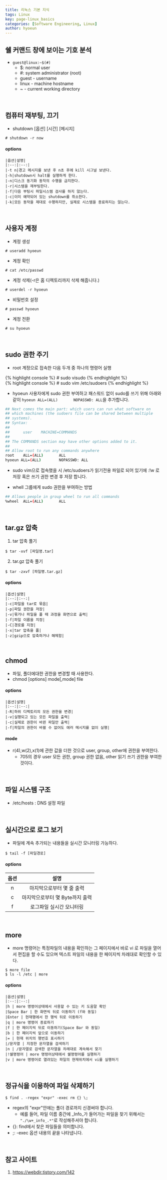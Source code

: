 ```yaml
---
title: 리눅스 기본 지식
tags: Linux
key: page-linux_basics
categories: [Software Engineering, Linux]
author: hyoeun
---
```

## 쉘 커맨드 창에 보이는 기호 분석
* ```guest@linux:~$(#)``` 
  * $: normal user
  * #: system administrator (root) 
  * guest - username
  * linux - machine hostname
  * ~ - current working directory
<br>

## 컴퓨터 재부팅, 끄기
* shutdown [옵션] [시간] [메시지]
```console
# shutdown -r now
```
#### options

    |옵션|설명|
    |:--:|:--:|
    |-t n|경고 메시지를 보낸 후 n초 후에 kill 시그널 보낸다.
    |-h|shutdown시 halt를 실행하게 한다.
    |-n|디스크 동기화 동작의 수행을 금지한다.
    |-r|시스템을 재부팅한다.
    |-f|다음 부팅시 파일시스템 검사를 하지 않는다.
    |-c|이미 예약되어 있는 shutdown를 취소한다.
    |-k|모든 동작을 제대로 수행하지만, 실제로 시스템을 종료하지는 않는다.

<br>

## 사용자 계정
* 계정 생성
```console
# useradd hyoeun
```
* 계정 확인
```console
# cat /etc/passwd
```
* 계정 삭제(-r은 홈 디렉토리까지 삭제 해줍니다.)
```console
# userdel -r hyoeun 
```
* 비밀번호 설정
```console
# passwd hyoeun
```
* 계정 전환
```console
# su hyoeun
```

<br>

## sudo 권한 주기
* root 계정으로 접속한 다음 두개 중 하나의 명령어 실행

<div class="grid">
  <div class="cell cell--1"></div>
  <div class="cell cell--4">
{% highlight console %}
# sudo visudo
{% endhighlight %}
  </div>
  <div class="cell cell--1"></div>
  <div class="cell cell--4">
{% highlight console %}
# sudo vim /etc/sudoers
{% endhighlight %}
  </div>
  <div class="cell cell--2"></div>
</div>

* hyoeun 사용자에게 sudo 권한 부여하고 패스워드 없이 sudo를 쓰기 위해 아래와 같이 ```hyoeun ALL=(ALL)       NOPASSWD: ALL```을 추가합니다. 
```bash
## Next comes the main part: which users can run what software on
## which machines (the sudoers file can be shared between multiple
## systems).
## Syntax:
##
##      user    MACHINE=COMMANDS
##
## The COMMANDS section may have other options added to it.
##
## Allow root to run any commands anywhere
root    ALL=(ALL)       ALL
hyoeun ALL=(ALL)        NOPASSWD: ALL
```
  * sudo vim으로 접속했을 시 /etc/sudoers가 읽기전용 파일로 되어 있기에 :!w 로 저장 혹은 쓰기 권한 변경 후 저장 합니다.

* whell 그룹에게 sudo 권한을 부여하는 방법
```bash
## Allows people in group wheel to run all commands
%wheel  ALL=(ALL)       ALL
```

<br>

## tar.gz 압축
1. tar 압축 풀기
```console
$ tar -xvf [파일명.tar]
```
2. tar.gz 압축 풀기
```console
$ tar -zxvf [파일명.tar.gz]
```
#### options

    |옵션|설명|
    |:--:|:--:|
    |-c|파일을 tar로 묶음|
    |-p|파일 권한을 저장|
    |-v|묶거나 파일을 풀 때 과정을 화면으로 출력|
    |-f|파일 이름을 지정|
    |-C|경로를 지정|
    |-x|tar 압축을 풂|
    |-z|gzip으로 압축하거나 해제함|

<br>

## chmod
* 파일, 폴더에대한 권한을 변경할 때 사용한다.
* chmod [options] mode[,mode] file
#### options

    |옵션|설명|
    |:--:|:--:|
    |-R|하위 디렉토리의 모든 권한을 변경|
    |-v|실행되고 있는 모든 파일을 출력|
    |-c|실제로 권한이 바뀐 파일만 출력|
    |-f|파일의 권한이 바뀔 수 없어도 에러 메시지를 없이 실행|

  #### mode
  
  * r(4),w(2),x(1)에 관한 값을 더한 것으로 user, group, other에 권한을 부여한다.
    * 705의 경우 user 모든 권한, group 권한 없음, other 읽기 쓰기 권한을 부여한 것이다.

<br>

## 파일 시스템 구조
* /etc/hosts : DNS 설정 파일

<br>

## 실시간으로 로그 보기
* 파일에 계속 추가되는 내용들을 실시간 모니터링 가능하다.
```console
$ tail -f [파일경로]
```
#### options

  |옵션|설명|
  |:--:|:--:|
  |n | 마지막으로부터 몇 줄 출력
  |c | 마지막으로부터 몇 Byte까지 출력
  |f | 로그파일 실시간 모니터링 

<br>

## more
* more 명령어는 특정파일의 내용을 확인하는 그 페이지에서 바로 vi 로 파일을 열어서 편집을 할 수도 있으며 텍스트 파일의 내용을 한 페이지씩 차례대로 확인할 수 있다.
``` console
$ more file
$ ls -l /etc | more
```
#### options

    |옵션|설명|
    |:--:|:--:|
    |h | more 명령어상태에서 사용할 수 있는 키 도움말 확인
    |Space Bar | 한 화면씩 뒤로 이동하기 (f와 동일)
    |Enter | 현재행에서 한 행씩 뒤로 이동하기
    |q | more 명령어 종료하기
    |f | 한 페이지씩 뒤로 이동하기(Space Bar 와 동일)
    |b | 한 페이지씩 앞으로 이동하기
    |= | 현재 위치의 행번호 표시하기
    |/문자열 | 지정한 문자열을 검색하기
    |n | /문자열로 검색한 문자열을 차례대로 계속해서 찾기
    |!쉘명령어 | more 명령어상태에서 쉘명령어를 실행하기
    |v | more 명령어로 열려있는 파일의 현재위치에서 vi를 실행하기

<br>

## 정규식을 이용하여 파일 삭제하기

``` console
$ find . -regex "expr" -exec rm {} \;
```
* regex의 "expr"안에는 폴더 경로까지 신경써야 합니다.
  * 예를 들어, 파일 이름 중간에 _Info_가 들어가는 파일을 찾기 위해서는 ```"./\w+_info_.*"```로 작성해주셔야 합니다.
* {}: find에서 찾은 파일들을 의미합니다.
* \;: -exec 옵션 내용의 끝을 나타냅니다.

<br>

## 참고 사이트

1. https://webdir.tistory.com/142